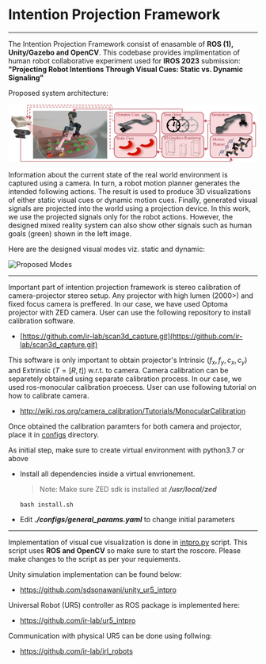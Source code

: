 # Intention Projection Framework
---------------------------------------------------------

The Intention Projection Framework consist of enasamble of **ROS (1), Unity/Gazebo and OpenCV**. This codebase provides implimentation of human robot collaborative experiment used for **IROS 2023** submission: **"Projecting Robot Intentions Through Visual Cues:
Static vs. Dynamic Signaling"**

Proposed system architecture:

![System Architecture](./files/overview.png)

Information about the current state of the real world environment is captured using a camera. In turn, a robot motion planner generates the intended following actions. The result is used to produce 3D visualizations of either static visual cues or dynamic motion cues. Finally, generated visual signals are projected into the world using a projection device. In this work, we use the projected signals only for the robot actions. However, the designed mixed reality system can also show other signals such as human goals (green) shown in the left image.


Here are the designed visual modes viz. static and dynamic:

![Proposed Modes](./files/modes.gif)


------------------------------------------------------------

Important part of intention projection framework is stereo calibration of camera-projector stereo setup. Any projector with high lumen (2000>) and fixed focus camera is preffered. In our case, we have used Optoma projector with ZED camera. User can use the following repository to install calibration software.
  * [https://github.com/ir-lab/scan3d_capture.git](https://github.com/ir-lab/scan3d_capture.git)

This software is only important to obtain projector's Intrinsic ($f_{x}, f_{y}, c_{x}, c_{y}$) and Extrinsic ($T = [R,t]$) w.r.t. to camera. Camera calibration can be separetely obtained using separate calibration process. In our case, we used ros-monocular calibration proecess. User can use following tutorial on how to calibrate camera. 

* http://wiki.ros.org/camera_calibration/Tutorials/MonocularCalibration 


Once obtained the calibration paramters for both camera and projector, place it in [configs](./configs) directory. 



As initial step, make sure to create virtual environment with python3.7 or above

* Install all dependencies inside a virtual envrionement.

    > Note: Make sure ZED sdk is installed at ***/usr/local/zed***

    ```
    bash install.sh
    ```
* Edit ***./configs/general_params.yaml*** to change initial parameters

---------------------------------------------------------


Implementation of visual cue visualization is done in [intpro.py](./src/intpro.py) script. This script uses **ROS and OpenCV** so make sure to start the roscore. Please make changes to the script as per your requiements. 

Unity simulation implementation can be found below:

* https://github.com/sdsonawani/unity_ur5_intpro

Universal Robot (UR5) controller as ROS package is implemented here:

* https://github.com/ir-lab/ur5_intpro

Communication with physical UR5 can be done using follwing:

* https://github.com/ir-lab/irl_robots
